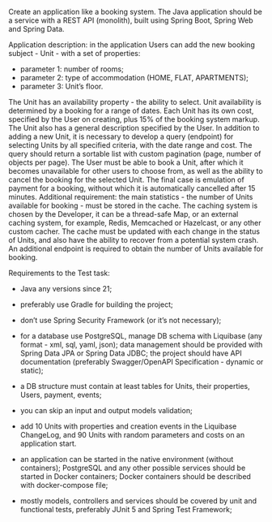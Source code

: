 Create an application like a booking system. The Java application should be a
service with a REST API (monolith), built using Spring Boot, Spring Web and Spring
Data.

Application description:
in the application Users can add the new booking subject - Unit - with a set of
properties:
- parameter 1: number of rooms;
- parameter 2: type of accommodation (HOME, FLAT, APARTMENTS);
- parameter 3: Unit’s floor.
  
The Unit has an availability property - the ability to select. Unit availability is
determined by a booking for a range of dates. Each Unit has its own cost,
specified by the User on creating, plus 15% of the booking system markup. The
Unit also has a general description specified by the User. In addition to adding
a new Unit, it is necessary to develop a query (endpoint) for selecting Units by
all specified criteria, with the date range and cost. The query should return a
sortable list with custom pagination (page, number of objects per page). The
User must be able to book a Unit, after which it becomes unavailable for other
users to choose from, as well as the ability to cancel the booking for the
selected Unit. The final case is emulation of payment for a booking, without
which it is automatically cancelled after 15 minutes.
Additional requirement: the main statistics - the number of Units available for
booking - must be stored in the cache. The caching system is chosen by the
Developer, it can be a thread-safe Map, or an external caching system, for
example, Redis, Memcached or Hazelcast, or any other custom cacher. The
cache must be updated with each change in the status of Units, and also have
the ability to recover from a potential system crash. An additional endpoint is
required to obtain the number of Units available for booking.

Requirements to the Test task:
- Java any versions since 21;
- preferably use Gradle for building the project;
- don’t use Spring Security Framework (or it’s not necessary);
- for a database use PostgreSQL, manage DB schema with Liquibase (any
format - xml, sql, yaml, json); data management should be provided with
Spring Data JPA or Spring Data JDBC;
 the project should have API documentation (preferably Swagger/OpenAPI
Specification - dynamic or static);
- a DB structure must contain at least tables for Units, their properties, Users,
payment, events;
- you can skip an input and output models validation;
- add 10 Units with properties and creation events in the Liquibase ChangeLog,
and 90 Units with random parameters and costs on an application start.

- an application can be started in the native environment (without containers);
PostgreSQL and any other possible services should be started in Docker
containers; Docker containers should be described with docker-compose file;
- mostly models, controllers and services should be covered by unit and
functional tests, preferably JUnit 5 and Spring Test Framework;
